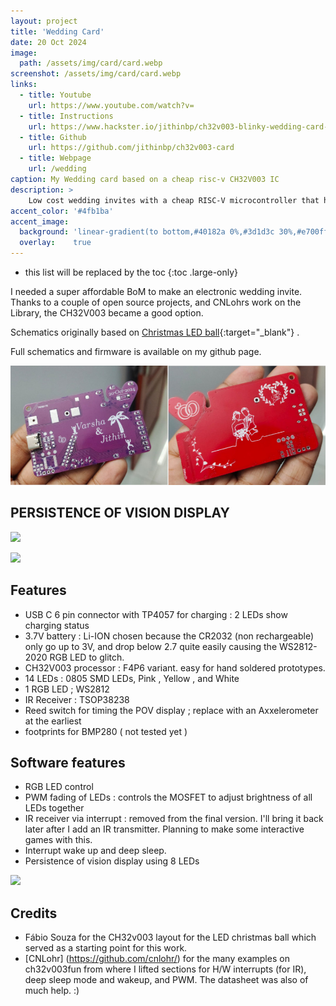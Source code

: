 ```yaml
---
layout: project
title: 'Wedding Card'
date: 20 Oct 2024
image:  
  path: /assets/img/card/card.webp
screenshot: /assets/img/card/card.webp
links:
  - title: Youtube
    url: https://www.youtube.com/watch?v=
  - title: Instructions
    url: https://www.hackster.io/jithinbp/ch32v003-blinky-wedding-card-fc8f60
  - title: Github
    url: https://github.com/jithinbp/ch32v003-card
  - title: Webpage
    url: /wedding
caption: My Wedding card based on a cheap risc-v CH32V003 IC
description: >
    Low cost wedding invites with a cheap RISC-V microcontroller that has LED POV display, RGB, IR receiver, Li-Ion and charger via USB-C !<br>
accent_color: '#4fb1ba'
accent_image:
  background: 'linear-gradient(to bottom,#40182a 0%,#3d1d3c 30%,#e700ff 50%,#9900e9 70%,#008729 100%)'
  overlay:    true
---
```


* this list will be replaced by the toc
{:toc .large-only}

I needed a super affordable BoM to make an electronic wedding invite. Thanks to a couple of open source projects, and CNLohrs work on the Library, the CH32V003 became a good option.

Schematics originally based on [Christmas LED ball](https://www.hackster.io/fabiosouza/christmas-ornament-based-on-ch32v003-riscv-mcu-2793db){:target="_blank"} .

Full schematics and firmware is available on my github page.

![](/assets/img/card/card_collage.jpg)

## PERSISTENCE OF VISION DISPLAY

![](/assets/img/card/card.avif)

![](/assets/img/card/card1.avif)


## Features

* USB C 6 pin connector with TP4057 for charging : 2 LEDs show charging status
* 3.7V battery : Li-ION chosen because the CR2032 (non rechargeable) only go up to 3V, and drop below 2.7 quite easily causing the WS2812-2020 RGB LED to glitch.
* CH32V003 processor : F4P6 variant. easy for hand soldered prototypes.
* 14 LEDs : 0805 SMD LEDs, Pink , Yellow , and White
* 1 RGB LED ; WS2812
* IR Receiver : TSOP38238
* Reed switch for timing the POV display ; replace with an Axxelerometer at the earliest
* footprints for BMP280 ( not tested yet )

## Software features

* RGB LED control
* PWM fading of LEDs : controls the MOSFET to adjust brightness of all LEDs together
* IR receiver via interrupt : removed from the final version. I'll bring it back later after I add an IR transmitter. Planning to make some interactive games with this.
* Interrupt wake up and deep sleep.
* Persistence of vision display using 8 LEDs

![](/assets/img/card/card2.avif)


## Credits

* Fábio Souza for the CH32v003 layout for the LED christmas ball which served as a starting point for this work.
* [CNLohr] (https://github.com/cnlohr/) for the many examples on ch32v003fun from where I lifted sections for H/W interrupts (for IR), deep sleep mode and wakeup, and PWM. The datasheet was also of much help. :)